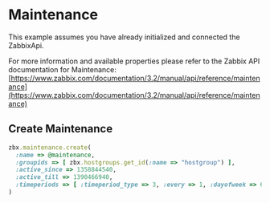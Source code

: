 # Maintenance

This example assumes you have already initialized and connected the ZabbixApi.

For more information and available properties please refer to the Zabbix API documentation for Maintenance:
[https://www.zabbix.com/documentation/3.2/manual/api/reference/maintenance](https://www.zabbix.com/documentation/3.2/manual/api/reference/maintenance)

## Create Maintenance
```ruby
zbx.maintenance.create(
  :name => @maintenance,
  :groupids => [ zbx.hostgroups.get_id(:name => "hostgroup") ],
  :active_since => 1358844540,
  :active_till => 1390466940,
  :timeperiods => [ :timeperiod_type => 3, :every => 1, :dayofweek => 64, :start_time => 64800, :period => 3600 ]
)
```
